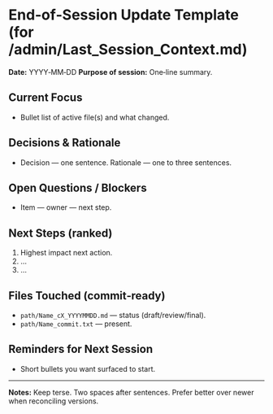 # End‑of‑Session Update Template (for /admin/Last_Session_Context.md)

**Date:** YYYY‑MM‑DD
**Purpose of session:** One‑line summary.

## Current Focus
- Bullet list of active file(s) and what changed.

## Decisions & Rationale
- Decision — one sentence.  Rationale — one to three sentences.

## Open Questions / Blockers
- Item — owner — next step.

## Next Steps (ranked)
1. Highest impact next action.
2. …
3. …

## Files Touched (commit‑ready)
- `path/Name_cX_YYYYMMDD.md` — status (draft/review/final).
- `path/Name_commit.txt` — present.

## Reminders for Next Session
- Short bullets you want surfaced to start.

---
**Notes:** Keep terse.  Two spaces after sentences.  Prefer better over newer when reconciling versions.


